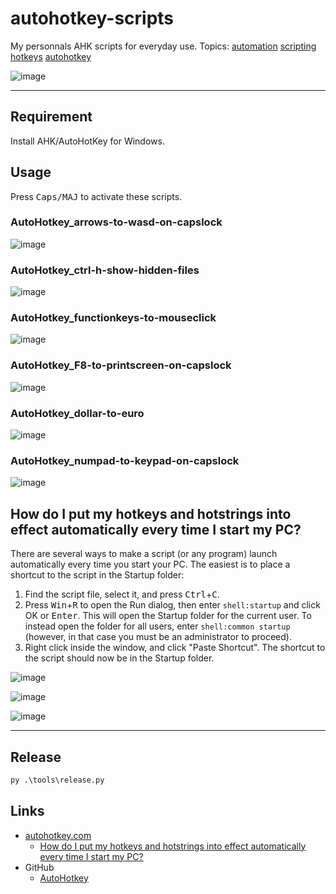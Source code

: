 # autohotkey-scripts

My personnals AHK scripts for everyday use. Topics: 
 [automation](https://github.com/topics/automation) 
 [scripting](https://github.com/topics/scripting) 
 [hotkeys](https://github.com/topics/hotkeys) 
 [autohotkey](https://github.com/topics/autohotkey) 

![image](docs/keyboard.jpg)

----

## Requirement

Install AHK/AutoHotKey for Windows.

## Usage

Press <kbd>Caps/MAJ</kbd> to activate these scripts.

### AutoHotkey_arrows-to-wasd-on-capslock

![image](scripts/AutoHotkey_arrows-to-wasd-on-capslock.jpg)

### AutoHotkey_ctrl-h-show-hidden-files

![image](scripts/AutoHotkey_ctrl-h-show-hidden-files.jpg)

### AutoHotkey_functionkeys-to-mouseclick

![image](scripts/AutoHotkey_functionkeys-to-mouseclick.jpg)

### AutoHotkey_F8-to-printscreen-on-capslock

![image](scripts/AutoHotkey_F8-to-printscreen-on-capslock.jpg)

### AutoHotkey_dollar-to-euro

![image](scripts/AutoHotkey_dollar-to-euro.jpg)

### AutoHotkey_numpad-to-keypad-on-capslock

![image](scripts/AutoHotkey_numpad-to-keypad-on-capslock.jpg)


## How do I put my hotkeys and hotstrings into effect automatically every time I start my PC?

There are several ways to make a script (or any program) launch automatically every time you start your PC. The easiest is to place a shortcut to the script in the Startup folder:

1. Find the script file, select it, and press <kbd>Ctrl</kbd>+<kbd>C</kbd>.
2. Press <kbd>Win</kbd>+<kbd>R</kbd> to open the Run dialog, then enter `shell:startup` and click OK or <kbd>Enter</kbd>. This will open the Startup folder for the current user. To instead open the folder for all users, enter `shell:common startup` (however, in that case you must be an administrator to proceed).
3. Right click inside the window, and click "Paste Shortcut". The shortcut to the script should now be in the Startup folder.


![image](docs/howto-windows-startup-1.png)

![image](docs/howto-windows-startup-2.png)

![image](docs/howto-windows-startup-3.png)

---

## Release

```python
py .\tools\release.py
```

## Links

- [autohotkey.com](https://autohotkey.com)
  - [How do I put my hotkeys and hotstrings into effect automatically every time I start my PC?](https://www.autohotkey.com/docs/v1/FAQ.htm#Startup)
- GitHub
  - [ AutoHotkey](https://github.com/AutoHotkey/AutoHotkey)